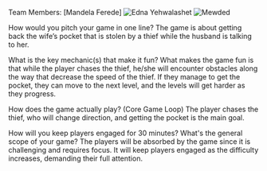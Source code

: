  Team Members: [Mandela Ferede]
               ![Edna Yehwalashet](href=https://github.com/Ednathegoat)
               ![Mewded](href=https://github.com/Mewded2028)

How would you pitch your game in one line?
The game is about getting back the wife’s pocket that is stolen by a thief while the husband is talking to her.

What is the key mechanic(s) that make it fun?
What makes the game fun is that while the player chases the thief, he/she will encounter obstacles along the way that decrease the speed of the thief. If they manage to get the pocket, they can move to the next level, and the levels will get harder as they progress.

How does the game actually play? (Core Game Loop)
The player chases the thief, who will change direction, and getting the pocket is the main goal.

How will you keep players engaged for 30 minutes? What's the general scope of your game?
The players will be absorbed by the game since it is challenging and requires focus. It will keep players engaged as the difficulty increases, demanding their full attention.
